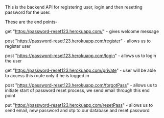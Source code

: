 This is the backend API for registering user, login and then resetting password for the user.

These are the end points-

get "https://password-reset123.herokuapp.com/" - gives welcome message

post "https://password-reset123.herokuapp.com/register" - allows us to register user

post "https://password-reset123.herokuapp.com/login" - allows us to login the user

get "https://password-reset123.herokuapp.com/private" - user will be able to access this route only if he is logged in

post "https://password-reset123.herokuapp.com/forgotPass" - allows us to initiate start of password reset process, we send email through this end point

put "https://password-reset123.herokuapp.com/resetPass" - allows us to send email, new password and otp to our database and reset password
